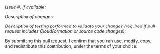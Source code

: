 *Issue #, if available:*

*Description of changes:*

*Description of testing performed to validate your changes (required if pull request includes CloudFormation or source code changes):*


By submitting this pull request, I confirm that you can use, modify, copy, and redistribute this contribution, under the terms of your choice.
